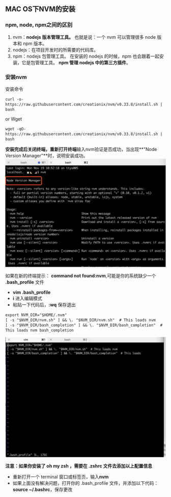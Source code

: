 ## MAC OS下NVM的安装
### npm, node, npm之间的区别
1. nvm：**nodejs 版本管理工具。**
也就是说：一个 nvm 可以管理很多 node 版本和 npm 版本。
2. nodejs：在项目开发时的所需要的代码库。
3. npm：nodejs 包管理工具。
在安装的 nodejs 的时候，npm 也会跟着一起安装，它是包管理工具。
**npm 管理 nodejs 中的第三方插件**。

### 安装nvm
安装命令

```
curl -o- https://raw.githubusercontent.com/creationix/nvm/v0.33.8/install.sh | bash
```

or Wget

```
wget -qO- https://raw.githubusercontent.com/creationix/nvm/v0.33.8/install.sh | bash
```

**安装完成后关闭终端，重新打开终端**输入nvm验证是否成功，当出现**"Node Version Manager"**时，说明安装成功。
![-c800](media/15425972168747/15425978823747.jpg)

如果在新的终端提示： **command not found:nvm**,可能是你的系统缺少一个
**.bash_profile** 文件
* **vim .bash_profile**
* **i** 进入编辑模式
* 粘贴一下代码后，**:wq** 保存退出

```
export NVM_DIR="$HOME/.nvm"
[ -s "$NVM_DIR/nvm.sh" ] && \. "$NVM_DIR/nvm.sh"  # This loads nvm
[ -s "$NVM_DIR/bash_completion" ] && \. "$NVM_DIR/bash_completion"  # This loads nvm bash_completion
```

![-c800](media/15425972168747/15425981404533.jpg)

**注意：如果你安装了 oh my zsh ，需要在 .zshrc 文件去添加以上配置信息**

* 重新打开一个 terminal 窗口或标签页，输入**nvm**
* 如果上面没有解决问题，打开你的 .bash_profile 文件，并添加以下代码：
**source ~/.bashrc**，保存更改




